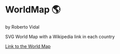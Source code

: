 # WorldMap :earth_americas:
by Roberto Vidal

SVG World Map with a Wikipedia link in each country

[Link to the World Map](https://robertov1.github.io/WorldMap/)